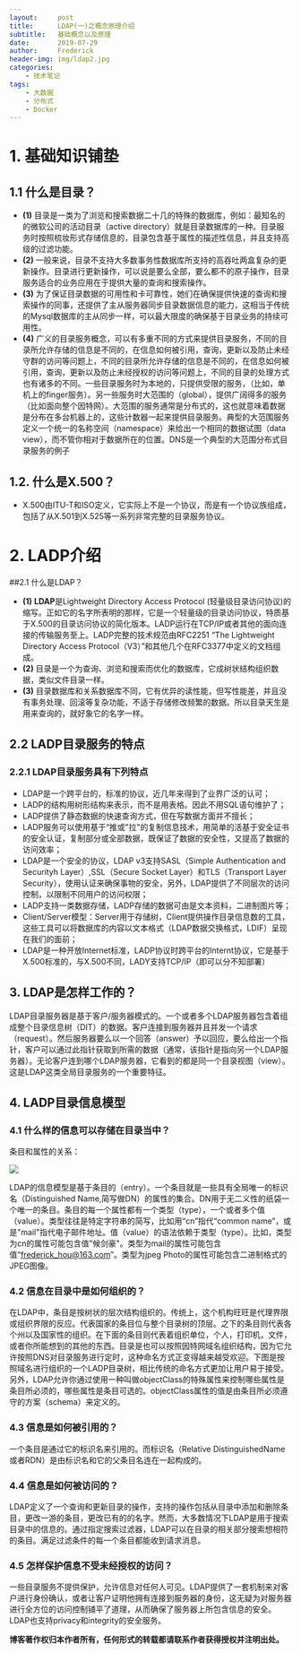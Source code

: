 ```yaml
---
layout:     post
title:      LDAP(一)之概念原理介绍
subtitle:   基础概念以及原理
date:       2019-07-29
author:     Frederick
header-img: img/ldap2.jpg
categories:
    - 技术笔记
tags:
    - 大数据
    - 分布式
    - Docker
---
```


# 1. 基础知识铺垫
## 1.1 什么是目录？
- **(1)** 目录是一类为了浏览和搜索数据二十几的特殊的数据库，例如：最知名的的微软公司的活动目录（active directory）就是目录数据库的一种。目录服务时按照梳妆形式存储信息的，目录包含基于属性的描述性信息，并且支持高级的过滤功能。
- **(2)** 一般来说，目录不支持大多数事务性数据库所支持的高吞吐两盒复杂的更新操作。目录进行更新操作，可以说是要么全部，要么都不的原子操作，目录服务适合的业务应用在于提供大量的查询和搜索操作。
- **(3)** 为了保证目录数据的可用性和卡可靠性，她们在确保提供快速的查询和搜索操作的同事，还提供了主从服务器同步目录数据信息的能力，这相当于传统的Mysql数据库的主从同步一样，可以最大限度的确保基于目录业务的持续可用性。
- **(4)** 广义的目录服务概念，可以有多重不同的方式来提供目录服务，不同的目录所允许存储的信息是不同的，在信息如何被引用，查询，更新以及防止未经守群的访问等问题上，不同的目录所允许存储的信息是不同的，在信息如何被引用，查询，更新以及防止未经授权的访问等问题上，不同的目录的处理方式也有诸多的不同。一些目录服务时为本地的，只提供受限的服务，（比如，单机上的finger服务）。另一些服务时大范围的（global），提供广阔得多的服务（比如面向整个因特网）。大范围的服务通常是分布式的，这也就意味着数据是分布在多台机器上的，这些计数器一起来提供目录服务。典型的大范围服务定义一个统一的名称空间（namespace）来给出一个相同的数据试图（data view），而不管你相对于数据所在的位置。DNS是一个典型的大范围分布式目录服务的例子

## 1.2. 什么是X.500？

- X.500由ITU-T和ISO定义，它实际上不是一个协议，而是有一个协议族组成，包括了从X.501到X.525等一系列非常完整的目录服务协议。


# 2. LADP介绍
##2.1  什么是LDAP？

- **(1)** **LDAP**是Lightweight Directory Access Protocol (轻量级目录访问协议)的缩写。正如它的名字所表明的那样，它是一个轻量级的目录访问协议，特质基于X.500的目录访问协议的简化版本。LADP运行在TCP/IP或者其他的面向连接的传输服务至上。LADP完整的技术规范由RFC2251 “The Lightweight Directory Access Protocol（V3）”和其他几个在RFC3377中定义的文档组成。
- **(2)** 目录是一个为查询、浏览和搜索而优化的数据库，它成树状结构组织数据，类似文件目录一样。
- **(3)** 目录数据库和关系数据库不同，它有优异的读性能，但写性能差，并且没有事务处理、回滚等复杂功能，不适于存储修改频繁的数据。所以目录天生是用来查询的，就好象它的名字一样。

## 2.2 LADP目录服务的特点
### 2.2.1 LDAP目录服务具有下列特点
- LDAP是一个跨平台的，标准的协议，近几年来得到了业界广泛的认可；
- LADP的结构用树形结构来表示，而不是用表格。因此不用SQL语句维护了；
- LADP提供了静态数据的快速查询方式，但在写数据方面并不擅长；
- LADP服务可以使用基于“推或"拉"的复制信息技术，用简单的活基于安全证书的安全认证，复制部分或全部数据，既保证了数据的安全性，又提高了数据的访问效率；
- LDAP是一个安全的协议，LDAP v3支持SASL（Simple Authentication and Securityh Layer）,SSL（Secure Socket Layer）和TLS（Transport Layer Security），使用认证来确保事物的安全，另外，LDAP提供了不同层次的访问控制，以限制不同用户的访问权限；
- LADP支持一类数据存储，LADP存储的数据可由是文本资料，二进制图片等；
- Client/Server模型：Server用于存储树，Client提供操作目录信息数的工具，这些工具可以将数据库的内容以文本格式（LDAP数据交换格式，LDIF）呈现在我们的面前；
- LDAP是一种开放Internet标准，LADP协议时跨平台的Internt协议，它是基于X.500标准的，与X.500不同，LADY支持TCP/IP（即可以分不知部署）

## 3. LDAP是怎样工作的？

LDAP目录服务器是基于客户/服务器模式的。一个或者多个LDAP服务器包含着组成整个目录信息树（DIT）的数据。客户连接到服务器并且并发一个请求（request）。然后服务器要么以一个回答（answer）予以回应，要么给出一个指针，客户可以通过此指针获取到所需的数据（通常，该指针是指向另一个LDAP服务器）。无论客户连到哪个LDAP服务器，它看到的都是同一个目录视图（view）。这是LDAP这类全局目录服务的一个重要特征。

## 4. LADP目录信息模型

### 4.1 什么样的信息可以存储在目录当中？

条目和属性的关系：

![](https://github.com/FrederickHou/FrederickHou.github.io/blob/master/img/LDAP1.jpg?raw=true)

LDAP的信息模型是基于条目的（entry）。一个条目就是一些具有全局唯一的标识名（Distinguished Name,简写做DN）的属性的集合。DN用于无二义性的纸袋一个唯一的条目。条目的每一个属性都有一个类型（type），一个或者多个值（value）。类型往往是特定字符串的简写，比如用“cn”指代“common name”，或是"mail"指代电子邮件地址。值（value）的语法依赖于类型（type）。比如，类型为cn的属性可能包含值"候剑豪"。类型为mail的属性可能包含值“frederick_hou@163.com”。类型为jpeg Photo的属性可能包含二进制格式的JPEG图像。

### 4.2 信息在目录中是如何组织的？

在LDAP中，条目是按树状的层次结构组织的。传统上，这个机构旺旺是代理界限或组织界限的反应。代表国家的条目位与整个目录树的顶层。之下的条目则代表各个州以及国家性的组织。在下面的条目则代表着组织单位，个人，打印机，文件，或者你所能想到的其他的东西。目录是也可以按照因特网域名组织结构，因为它允许按照DNS对目录服务进行定时，这种命名方式正变得越来越受欢迎。下图是按照域名进行组织的一个LADP目录树，相比传统的命名方式更加让用户易于接受。另外，LDAP允许你通过使用一种叫做objectClass的特殊属性来控制哪些属性是条目所必须的，哪些属性是条目可选的。objectClass属性的值是由条目所必须遵守的方案（schema）来定义的。

### 4.3 信息是如何被引用的？

一个条目是通过它的标识名来引用的。而标识名（Relative DistinguishedName 或者RDN）是由标识名和它的父条目名连在一起构成的。

### 4.4 信息是如何被访问的？

LDAP定义了一个查询和更新目录的操作，支持的操作包括从目录中添加和删除条目，更改一游的条目，更改已有的的名字。然而，大多数情况下LDAP是用于搜索目录中的信息的。通过指定搜索过滤器，LDAP可以在目录的相关部分搜索想相符的条目。满足过滤条件的每一个条目都能收到请求消息。

### 4.5 怎样保护信息不受未经授权的访问？

一些目录服务不提供保护，允许信息对任何人可见。LDAP提供了一套机制来对客户进行身份确认，或者让客户证明他拥有连接到服务器的身份，这无疑为对服务器进行全方位的访问控制铺平了道理，从而确保了服务器上所包含信息的安全。LDAP也支持privacy和integrity的安全服务。

**博客著作权归本作者所有，任何形式的转载都请联系作者获得授权并注明出处。**